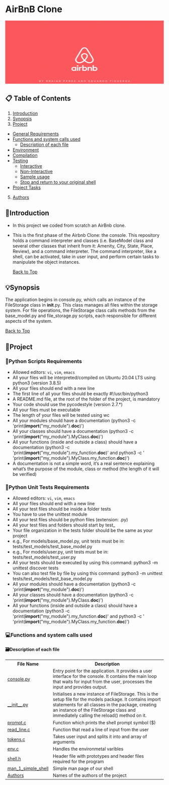 # **AirBnB Clone**
<p align="center">
  <img src="airbnb banner.gif" width="550" height="200">
</p>

## **📋 Table of Contents**
1. [Introduction](#introduction)
2. [Synopsis](#synopsis)
3. [Project](#Project)
  - [General Requirements](#general-requirements)
  - [Functions and system calls used](#functions-and-system-calls-used)
    - [Description of each file](#description-of-each-file)
  - [Environment](#environment)
  - [Compilation](#compilation)
  - [Testing](#testing)
    - [Interactive](#interactive-mode)
    - [Non-Interactive](#non-interactive-mode)
    - [Sample usage](#sample-usage)
    - [Stop and return to your original shell](#stop-and-return-to-your-original-shell)
  - [Project Tasks](#project-tasks)
5. [Authors](#authors)

## **📜Introduction**
* In this project we coded from scratch an AirBnb clone.
* This is the first phase of the Airbnb Clone: the console. This repository holds a command interpreter and classes (i.e. BaseModel class and several other classes that inherit from it: Amenity, City, State, Place, Review), and a command interpreter. The command interpreter, like a shell, can be activated, take in user input, and perform certain tasks to manipulate the object instances.

  [Back to Top](#project-name)
    
## **💡Synopsis**
The application begins in console.py, which calls an instance of the FileStorage class in __init__.py. This class manages all files within the storage system. For file operations, the FileStorage class calls methods from the base_model.py and file_storage.py scripts, each responsible for different aspects of the system.

[Back to Top](#project-name)
  
## **💽Project**

### **📑Python Scripts Requirements**
  - Allowed editors: `vi`, `vim`, `emacs`
  - All your files will be interpreted/compiled on Ubuntu 20.04 LTS using python3 (version 3.8.5)
  - All your files should end with a new line
  - The first line of all your files should be exactly #!/usr/bin/python3
  - A README.md file, at the root of the folder of the project, is mandatory
  - Your code should use the pycodestyle (version 2.7.*)
  - All your files must be executable
  - The length of your files will be tested using wc
  - All your modules should have a documentation (python3 -c 'print(__import__("my_module").__doc__)')
  - All your classes should have a documentation (python3 -c 'print(__import__("my_module").MyClass.__doc__)')
  - All your functions (inside and outside a class) should have a documentation (python3 -c 'print(__import__("my_module").my_function.__doc__)' and python3 -c       '       'print(__import__("my_module").MyClass.my_function.__doc__)')
  - A documentation is not a simple word, it’s a real sentence explaining what’s the purpose of the module, class or method (the length of it will be verified)

### **📑Python Unit Tests Requirements**
  - Allowed editors: `vi`, `vim`, `emacs`
  - All your files should end with a new line
  - All your test files should be inside a folder tests
  - You have to use the unittest module
  - All your test files should be python files (extension: .py)
  - All your test files and folders should start by test_
  - Your file organization in the tests folder should be the same as your project
  - e.g., For models/base_model.py, unit tests must be in: tests/test_models/test_base_model.py
  - e.g., For models/user.py, unit tests must be in: tests/test_models/test_user.py
  - All your tests should be executed by using this command: python3 -m unittest discover tests
  - You can also test file by file by using this command: python3 -m unittest tests/test_models/test_base_model.py
  - All your modules should have a documentation (python3 -c 'print(__import__("my_module").__doc__)')
  - All your classes should have a documentation (python3 -c 'print(__import__("my_module").MyClass.__doc__)')
  - All your functions (inside and outside a class) should have a documentation (python3 -c 'print(__import__("my_module").my_function.__doc__)' and python3 -c   '           'print(__import__("my_module").MyClass.my_function.__doc__)')
  
### **💻Functions and system calls used**

  
#### **🗃Description of each file**

<!DOCTYPE html>
<html>

  <body>

<table style="width:100%">
  <tr>
    <th>File Name</th>
    <th>Description</th>
  </tr>
  <tr>
    <td><a href="https://github.com/semaed/holbertonschool-AirBnB_clone/blob/master/console.py">console.py</a></td>
    <td>Entry point for the application. It provides a user interface for the console. It contains the main loop that waits for input from the user, processes the input and provides output.</td>  
  </tr>
  <tr>
    <td><a href="https://github.com/semaed/holbertonschool-AirBnB_clone/blob/master/models/__init__.py">__init__.py</a></td>
    <td>Initialises a new instance of FileStorage. This is the setup file for the models package. It contains import statements for all classes in the package, creating an instance of the FileStorage class and immediately calling the reload() method on it.</td>
  </tr>
  <tr>
    <td><a href="https://github.com/jGohan-cpu/holbertonschool-simple_shell/blob/master/prompt.c">prompt.c</a></td>
    <td>Function which prints the shell prompt symbol ($)</td>
  </tr>
  <tr>
    <td><a href="https://github.com/jGohan-cpu/holbertonschool-simple_shell/blob/master/read_line.c">read_line.c</a></td>
    <td>Function that read a line of input from the user</td>
  </tr>
  <tr>
    <td><a href="https://github.com/jGohan-cpu/holbertonschool-simple_shell/blob/master/tokens.c">tokens.c</a></td>
    <td>Takes user input and splits it into and array of arguments</td>
  </tr>
  </tr>
  <tr>
    <td><a href="https://github.com/jGohan-cpu/holbertonschool-simple_shell/blob/master/env.c">env.c</a></td>
    <td>Handles the environmetal varibles</td>
  </tr>
  <tr>
    <td><a href="https://github.com/jGohan-cpu/holbertonschool-simple_shell/blob/master/shell.h">shell.h</a></td>
    <td>Header file with prototypes and header files required for the program</td>
  </tr>
  <tr>
    <td><a href="https://github.com/jGohan-cpu/holbertonschool-simple_shell/blob/master/man_1_simple_shell">man_1_simple_shell</a></td>
    <td>Simple man page of our shell</td>
  </tr>
  <tr>
    <td><a href="https://github.com/jGohan-cpu/holbertonschool-simple_shell/blob/master/AUTHORS">Authors</a></td>
    <td>Names of the authors of the project</td>
  </tr>
</table>

</body>
</html>
